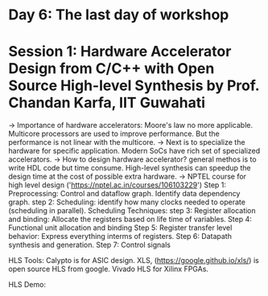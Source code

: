 # Day 6: The last day of workshop

# Session 1: Hardware Accelerator Design from C/C++ with Open Source High-level Synthesis by Prof. Chandan Karfa, IIT Guwahati
-> Importance of hardware accelerators: Moore's law no more applicable. Multicore processors are used to improve performance. But the performance is not linear with the multicore.
-> Next is to specialize the hardware for specific application. Modern SoCs have rich set of specialized accelerators.
-> How to design hardware accelerator? general methos is to write HDL code but time consume. High-level synthesis can speedup the design time at the cost of possible extra hardware.
-> NPTEL course for high level design ('https://nptel.ac.in/courses/106103229')
Step 1: Preprocessing: Control and dataflow graph. Identify data dependency graph. 
step 2: Scheduling: identify how many clocks needed to operate (scheduling in parallel). Scheduling Techniques:
step 3: Register allocation and binding: Allocate the registers based on life time of variables.
Step 4: Functional unit allocation and binding
Step 5: Register transfer level behavior: Express everything interms of registers.
Step 6: Datapath synthesis and generation.
Step 7: Control signals

HLS Tools: Calypto is for ASIC design. XLS, (https://google.github.io/xls/) is open source HLS from google. Vivado HLS for Xilinx FPGAs.

HLS Demo: 

